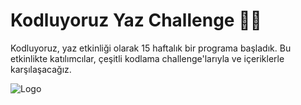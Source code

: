 # Kodluyoruz Yaz Challenge 💪🏻
Kodluyoruz, yaz etkinliği olarak 15 haftalık bir programa başladık. Bu etkinlikte katılımcılar, çeşitli kodlama challenge'larıyla ve içeriklerle karşılaşacağız.


![Logo](https://media.licdn.com/dms/image/D4D16AQFQ4MpyCtDMqQ/profile-displaybackgroundimage-shrink_350_1400/0/1689071646721?e=1694649600&v=beta&t=zfkpESQ__joJJQcalDpTlue9peGN62e3QuoexDLGbKA)
